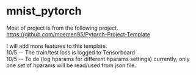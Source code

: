 # mnist_pytorch

Most of project is from the following project.  
https://github.com/moemen95/Pytorch-Project-Template  

I will add more features to this template.  
10/5 -- The train/test loss is logged to Tensorboard  
10/5 -- To do (log hparams for different hparams settings) currently, only one set of hparams will be read/used from json file.  
